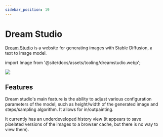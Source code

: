 ```yaml
---
sidebar_position: 19
---
```


# Dream Studio

[Dream Studio](https://beta.dreamstudio.ai/dream) is a website for generating images with Stable Diffusion,
a text to image model.

import Image from '@site/docs/assets/tooling/dreamstudio.webp';

<div style={{textAlign: 'center'}}>
  <img src={Image} style={{width: "750px"}} />
</div>

## Features

Dream studio's main feature is the ability to adjust various configuration parameters
of the model, such as height/width of the generated image and steps/sampling algorithm. It allows for in/outpainting.

It currently has an underdeveloped history view (it appears to save pixelated versions of the images to a browser cache, but there is no way to view them).
